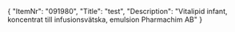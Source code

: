 {
  "ItemNr": "091980",
  "Title": "test",
  "Description": "Vitalipid infant, koncentrat till infusionsvätska, emulsion Pharmachim AB"
}